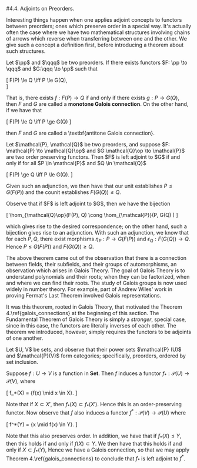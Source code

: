 #4.4. Adjoints on Preorders.

Interesting things happen when one applies adjoint concepts to
functors between preorders; ones which preserve order in a special
way. It's actually often the case where we have two mathematical
structures involving chains of arrows which reverse when
transferring between one and the other. We give such a concept a
definition first, before introducing a theorem about such structures. 


<span style="display:block" class="definition">
Let $\pp$ and $\qqq$ be two preorders. If there exists functors 
$F: \pp \to \qqq$ and $G:\qqq \to \pp$ such that 

\[
F(P) \le Q \iff P \le G(Q),  
\]

That is, there exists $f:F(P) \to Q$ if and only if there
exists $g: P \to G(Q)$, then $F$ and $G$ are called a
**monotone Galois connection**. On the other hand, 
if we have that 

\[
F(P) \le Q \iff P \ge G(Q)
\]

then $F$ and $G$ are called a \textbf{antitone Galois
connection}. 
</span>


<span style="display:block" class="theorem">
Let $\mathcal{P}, \mathcal{Q}$ be two preorders, and suppose
$F: \mathcal{P} \to \mathcal{Q}\op$ and
$G:\mathcal{Q}\op \to \mathcal{P}$ are two order preserving 
functors. Then $F$ is
left adjoint to $G$ if and only if for all $P \in \mathcal{P}$
and $Q \in \mathcal{Q}$ 

\[
F(P) \ge Q \iff P \le G(Q).
\]

Given such an adjunction, we then have that our unit
establishes $P \le G(F(P))$ and the counit establishes $F(G(Q)) \le
Q$. 
</span>


<span style="display:block" class="proof">
Observe that if $F$ is left adjoint to $G$, then we have the 
bijection 

\[
\hom_{\mathcal{Q}\op}(F(P), Q) \cong \hom_{\mathcal{P}}(P, G(Q)
)
\]

which gives rise to the desired correspondence; on the other
hand, such a bijection gives rise to an adjunction. 
With such an adjunction, we know that for each $P, Q$, there
exist morphisms $\eta_P: P \to G(F(P))$ and $\epsilon_Q:
F(G(Q)) \to Q$. Hence $P \le G(F(P))$  and $F(G(Q)) \ge Q$. 
</span>

The above theorem came out of the observation that there is a
connection between fields, their subfields, and their groups of
automorphisms, an observation which arises in Galois Theory.
The goal of Galois Theory is to understand polynomials and their
roots; when they can be factorized, when and where we can find
their roots. The study of Galois groups is now used widely in
number theory. For example, part of Andrew Wiles' work in proving
Fermat's Last Theorem involved Galois representations.


It was this theorem, rooted in Galois Theory, that motivated the
Theorem 4.\ref{galois_connections} at the beginning of this
section. 
The Fundamental Theorem
of Galois Theory is simply a *stronger*, special case, since in
this case, the functors are literally inverses of each other. The
theorem we introduced, however, simply requires the functors to be
adjoints of one another. 


<span style="display:block" class="example">
Let $U, V$ be sets, and observe that their power sets $\mathcal{P}
(U)$ and $\mathcal{P}(V)$ form categories; specifically,
preorders, ordered by set inclusion. 

Suppose $f: U \to V$ is a function in **Set**. Then $f$
induces a functor $f_*: \mathcal{P}(U) \to \mathcal{P}(V)$,
where 

\[
f_*(X) = \{f(x) \mid x \in X\}.
\]

Note that if $X\subset X'$, then $f_*(X) \subset f_*(X')$.
Hence this is an order-preserving functor. Now observe that
$f$ also induces a functor $f^*:
\mathcal{P}(V) \to \mathcal{P}(U)$ where 

\[
f^*(Y) = \{x \mid f(x) \in Y\}.
\]

Note that this also preserves order. In addition, we have that if 
$f_*(X) \le Y$, then this holds if  and only if $f(X) \subset
Y$. We then have that this holds if and only if $X \subset
f_*(Y)$, Hence we have a Galois connection, so that we may apply 
Theorem 4.\ref{galois_connections} to conclude that $f_*$ is
left adjoint to $f^*$.  
</span>











<script src="../../mathjax_helper.js"></script>